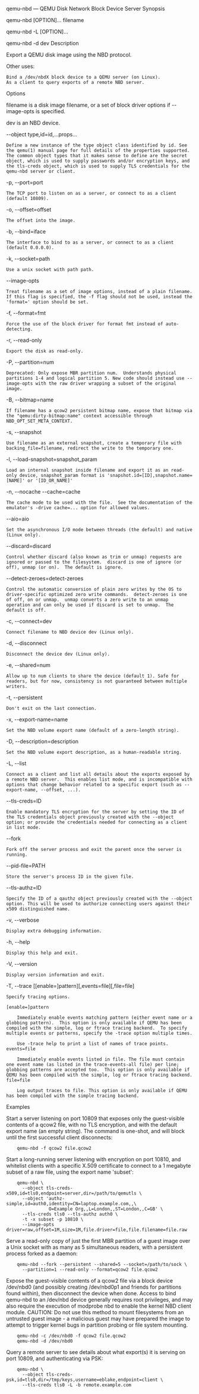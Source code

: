 qemu-nbd — QEMU Disk Network Block Device Server
Synopsis

qemu-nbd [OPTION]... filename

qemu-nbd -L [OPTION]...

qemu-nbd -d dev
Description

Export a QEMU disk image using the NBD protocol.

Other uses:

    Bind a /dev/nbdX block device to a QEMU server (on Linux).
    As a client to query exports of a remote NBD server.

Options

filename is a disk image filename, or a set of block driver options if --image-opts is specified.

dev is an NBD device.

--object type,id=id,...props...

    Define a new instance of the type object class identified by id. See the qemu(1) manual page for full details of the properties supported. The common object types that it makes sense to define are the secret object, which is used to supply passwords and/or encryption keys, and the tls-creds object, which is used to supply TLS credentials for the qemu-nbd server or client.
-p, --port=port

    The TCP port to listen on as a server, or connect to as a client (default 10809).
-o, --offset=offset

    The offset into the image.
-b, --bind=iface

    The interface to bind to as a server, or connect to as a client (default 0.0.0.0).
-k, --socket=path

    Use a unix socket with path path.
--image-opts

    Treat filename as a set of image options, instead of a plain filename. If this flag is specified, the -f flag should not be used, instead the 'format=' option should be set.
-f, --format=fmt

    Force the use of the block driver for format fmt instead of auto-detecting.
-r, --read-only

    Export the disk as read-only.
-P, --partition=num

    Deprecated: Only expose MBR partition num.  Understands physical partitions 1-4 and logical partition 5. New code should instead use --image-opts with the raw driver wrapping a subset of the original image.
-B, --bitmap=name

    If filename has a qcow2 persistent bitmap name, expose that bitmap via the "qemu:dirty-bitmap:name" context accessible through NBD_OPT_SET_META_CONTEXT.
-s, --snapshot

    Use filename as an external snapshot, create a temporary file with backing_file=filename, redirect the write to the temporary one.
-l, --load-snapshot=snapshot_param

    Load an internal snapshot inside filename and export it as an read-only device, snapshot_param format is 'snapshot.id=[ID],snapshot.name=[NAME]' or '[ID_OR_NAME]'
-n, --nocache
--cache=cache

    The cache mode to be used with the file.  See the documentation of the emulator's -drive cache=... option for allowed values.
--aio=aio

    Set the asynchronous I/O mode between threads (the default) and native (Linux only).
--discard=discard

    Control whether discard (also known as trim or unmap) requests are ignored or passed to the filesystem.  discard is one of ignore (or off), unmap (or on).  The default is ignore.
--detect-zeroes=detect-zeroes

    Control the automatic conversion of plain zero writes by the OS to driver-specific optimized zero write commands.  detect-zeroes is one of off, on or unmap.  unmap converts a zero write to an unmap operation and can only be used if discard is set to unmap.  The default is off.
-c, --connect=dev

    Connect filename to NBD device dev (Linux only).
-d, --disconnect

    Disconnect the device dev (Linux only).
-e, --shared=num

    Allow up to num clients to share the device (default 1). Safe for readers, but for now, consistency is not guaranteed between multiple writers.
-t, --persistent

    Don't exit on the last connection.
-x, --export-name=name

    Set the NBD volume export name (default of a zero-length string).
-D, --description=description

    Set the NBD volume export description, as a human-readable string.
-L, --list

    Connect as a client and list all details about the exports exposed by a remote NBD server.  This enables list mode, and is incompatible with options that change behavior related to a specific export (such as --export-name, --offset, ...).
--tls-creds=ID

    Enable mandatory TLS encryption for the server by setting the ID of the TLS credentials object previously created with the --object option; or provide the credentials needed for connecting as a client in list mode.
--fork

    Fork off the server process and exit the parent once the server is running.
--pid-file=PATH

    Store the server's process ID in the given file.
--tls-authz=ID

    Specify the ID of a qauthz object previously created with the --object option. This will be used to authorize connecting users against their x509 distinguished name.
-v, --verbose

    Display extra debugging information.
-h, --help

    Display this help and exit.
-V, --version

    Display version information and exit.
-T, --trace [[enable=]pattern][,events=file][,file=file]

    Specify tracing options.

    [enable=]pattern

        Immediately enable events matching pattern (either event name or a globbing pattern).  This option is only available if QEMU has been compiled with the simple, log or ftrace tracing backend.  To specify multiple events or patterns, specify the -trace option multiple times.

        Use -trace help to print a list of names of trace points.
    events=file

        Immediately enable events listed in file. The file must contain one event name (as listed in the trace-events-all file) per line; globbing patterns are accepted too.  This option is only available if QEMU has been compiled with the simple, log or ftrace tracing backend.
    file=file

        Log output traces to file. This option is only available if QEMU has been compiled with the simple tracing backend.

Examples

Start a server listening on port 10809 that exposes only the guest-visible contents of a qcow2 file, with no TLS encryption, and with the default export name (an empty string). The command is one-shot, and will block until the first successful client disconnects:

        qemu-nbd -f qcow2 file.qcow2

Start a long-running server listening with encryption on port 10810, and whitelist clients with a specific X.509 certificate to connect to a 1 megabyte subset of a raw file, using the export name 'subset':

        qemu-nbd \
          --object tls-creds-x509,id=tls0,endpoint=server,dir=/path/to/qemutls \
          --object 'authz-simple,id=auth0,identity=CN=laptop.example.com,,\
                    O=Example Org,,L=London,,ST=London,,C=GB' \
          --tls-creds tls0 --tls-authz auth0 \
          -t -x subset -p 10810 \
          --image-opts driver=raw,offset=1M,size=1M,file.driver=file,file.filename=file.raw

Serve a read-only copy of just the first MBR partition of a guest image over a Unix socket with as many as 5 simultaneous readers, with a persistent process forked as a daemon:

        qemu-nbd --fork --persistent --shared=5 --socket=/path/to/sock \
          --partition=1 --read-only --format=qcow2 file.qcow2

Expose the guest-visible contents of a qcow2 file via a block device /dev/nbd0 (and possibly creating /dev/nbd0p1 and friends for partitions found within), then disconnect the device when done. Access to bind qemu-nbd to an /dev/nbd device generally requires root privileges, and may also require the execution of modprobe nbd to enable the kernel NBD client module.  CAUTION: Do not use this method to mount filesystems from an untrusted guest image - a malicious guest may have prepared the image to attempt to trigger kernel bugs in partition probing or file system mounting.

        qemu-nbd -c /dev/nbd0 -f qcow2 file.qcow2
        qemu-nbd -d /dev/nbd0

Query a remote server to see details about what export(s) it is serving on port 10809, and authenticating via PSK:

        qemu-nbd \
          --object tls-creds-psk,id=tls0,dir=/tmp/keys,username=eblake,endpoint=client \
          --tls-creds tls0 -L -b remote.example.com


